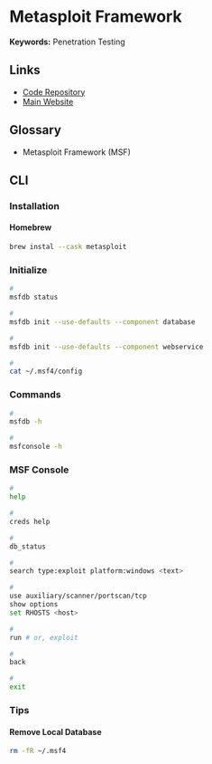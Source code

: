 # Metasploit Framework

<!--
Fiddler
-->

<!--
https://app.pluralsight.com/paths/skill/penetration-testing-fundamentals-with-the-metasploit-framework

https://app.pluralsight.com/library/courses/perform-attacks-metasploit/table-of-contents
https://app.pluralsight.com/library/courses/metasploit-getting-started/table-of-contents
https://app.pluralsight.com/library/courses/post-exploitation-meterpreter/table-of-contents

https://app.pluralsight.com/paths/skills/penetration-testing-fundamentals-with-the-metasploit-framework

https://app.pluralsight.com/library/courses/metasploit-penetration-testing-introduction/table-of-contents
https://app.pluralsight.com/library/courses/penetration-testing-metasploit-framework/table-of-contents
https://app.pluralsight.com/library/courses/exploit-development-execution-metasploit-framework/table-of-contents

https://www.linkedin.com/learning/penetration-testing-essential-training/welcome
https://www.linkedin.com/learning/penetration-testing-advanced-kali-linux/welcome-2
-->

**Keywords:** Penetration Testing

## Links

- [Code Repository](https://github.com/rapid7/metasploit-framework)
- [Main Website](https://metasploit.com/)

## Glossary

- Metasploit Framework (MSF)

## CLI

### Installation

#### Homebrew

```sh
brew instal --cask metasploit
```

### Initialize

```sh
#
msfdb status

#
msfdb init --use-defaults --component database

#
msfdb init --use-defaults --component webservice

#
cat ~/.msf4/config
```

<!--
https://localhost:5443/api/v1/auth/account
-->

### Commands

```sh
#
msfdb -h

#
msfconsole -h
```

<!--
msfd
msfelfscan
msfmachscan
msfrop
msfrpc
msfrpcd
msfvenom
msfpescan
msfbinscan
-->

### MSF Console

```sh
#
help

#
creds help

#
db_status

#
search type:exploit platform:windows <text>

#
use auxiliary/scanner/portscan/tcp
show options
set RHOSTS <host>

#
run # or, exploit

#
back

#
exit
```

### Tips

#### Remove Local Database

```sh
rm -fR ~/.msf4
```

<!-- ### Issues

####

```
Fix issue with postgres connection Metasploit - Authentication failed for user "msf"
```

```sh
msfdb reinit
``` -->
